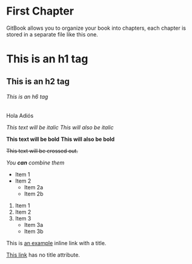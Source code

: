 # First Chapter

GitBook allows you to organize your book into chapters, each chapter is stored in a separate file like this one.

# This is an h1 tag
## This is an h2 tag
###### This is an h6 tag

Hola
Adiós

*This text will be italic*
_This will also be italic_

**This text will be bold**
__This will also be bold__

~~This text will be crossed out.~~

_You **can** combine them_

* Item 1
* Item 2
  * Item 2a
  * Item 2b
  

1. Item 1
2. Item 2
3. Item 3
   * Item 3a
   * Item 3b
   
This is [an example](http://example.com/ "Title") inline link with a title.

[This link](http://example.net/) has no title attribute.

